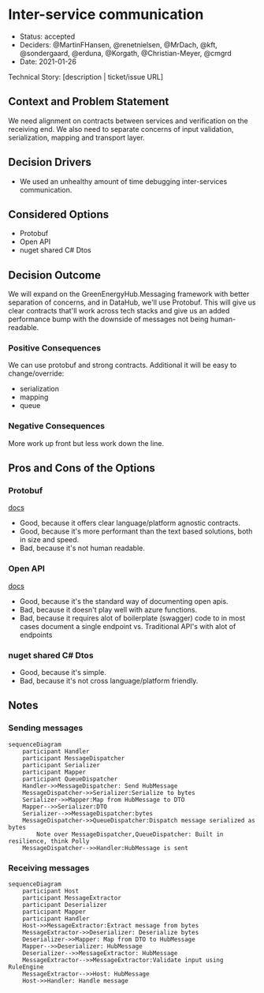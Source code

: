 # Inter-service communication

* Status: accepted
* Deciders: @MartinFHansen, @renetnielsen, @MrDach, @kft, @sondergaard, @erduna, @Korgath, @Christian-Meyer, @cmgrd
* Date: 2021-01-26

Technical Story: [description | ticket/issue URL] <!-- optional -->

## Context and Problem Statement

We need alignment on contracts between services and verification on the receiving end.
We also need to separate concerns of input validation, serialization, mapping and transport layer.

## Decision Drivers <!-- optional -->

* We used an unhealthy amount of time debugging inter-services communication.

## Considered Options

* Protobuf
* Open API
* nuget shared C# Dtos

## Decision Outcome

We will expand on the GreenEnergyHub.Messaging framework with better separation of concerns, and in DataHub, we'll use Protobuf. This will give us clear contracts that'll work across tech stacks and give us an added performance bump with the downside of messages not being human-readable.

### Positive Consequences <!-- optional -->

We can use protobuf and strong contracts. Additional it will be easy to change/override:

* serialization
* mapping
* queue

### Negative Consequences <!-- optional -->

More work up front but less work down the line.

## Pros and Cons of the Options <!-- optional -->

### Protobuf

[docs](https://developers.google.com/protocol-buffers/)

* Good, because it offers clear language/platform agnostic contracts.
* Good, because it's more performant than the text based solutions, both in size and speed.
* Bad, because it's not human readable.

### Open API

[docs](https://swagger.io/specification/)

* Good, because it's the standard way of documenting open apis.
* Bad, because it doesn't play well with azure functions.
* Bad, because it requires alot of boilerplate (swagger) code to in most cases document a single endpoint vs. Traditional API's with alot of endpoints

### nuget shared C# Dtos

* Good, because it's simple.
* Bad, because it's not cross language/platform friendly.

## Notes

### Sending messages

```mermaid
sequenceDiagram
    participant Handler
    participant MessageDispatcher
    participant Serializer
    participant Mapper
    participant QueueDispatcher
    Handler->>MessageDispatcher: Send HubMessage
    MessageDispatcher->>Serializer:Serialize to bytes
    Serializer->>Mapper:Map from HubMessage to DTO
    Mapper-->>Serializer:DTO
    Serializer-->>MessageDispatcher:bytes
    MessageDispatcher->>QueueDispatcher:Dispatch message serialized as bytes
        Note over MessageDispatcher,QueueDispatcher: Built in resilience, think Polly
    MessageDispatcher-->>Handler:HubMessage is sent
```

### Receiving messages

```mermaid
sequenceDiagram
    participant Host
    participant MessageExtractor
    participant Deserializer
    participant Mapper
    participant Handler
    Host->>MessageExtractor:Extract message from bytes
    MessageExtractor->>Deserializer: Deserialize bytes
    Deserializer->>Mapper: Map from DTO to HubMessage
    Mapper-->>Deserializer: HubMessage
    Deserializer-->>MessageExtractor: HubMessage
    MessageExtractor-->>MessageExtractor:Validate input using RuleEngine
    MessageExtractor-->>Host: HubMessage
    Host->>Handler: Handle message
```
